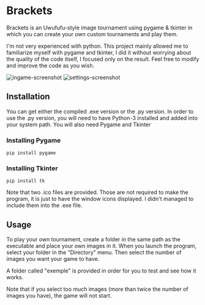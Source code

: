 # Brackets
Brackets is an Uwufufu-style image tournament using pygame & tkinter in which you can create your own custom tournaments and play them.

I'm not very experienced with python. This project mainly allowed me to familiarize myself with pygame and tkinter, I did it without worrying about the quality of the code itself, I focused only on the result. Feel free to modify and improve the code as you wish.

![ingame-screenshot](https://cdn.discordapp.com/attachments/900064204340465745/1142552521282441341/image-2.png)
![settings-screenshot](https://cdn.discordapp.com/attachments/900064204340465745/1142552520879779940/image-1.png)

## Installation
You can get either the compiled .exe version or the .py version.
In order to use the .py version, you will need to have Python-3 installed and added into your system path. You will also need Pygame and Tkinter

### Installing Pygame
```
pip install pygame
```
### Installing Tkinter
```
pip install tk
```
Note that two .ico files are provided. Those are not required to make the program, it is just to have the window icons displayed. I didn't managed to include them into the .exe file.

## Usage
To play your own tournament, create a folder in the same path as the executable and place your own images in it. When you launch the program, select your folder in the "Directory" menu. Then select the number of images you want your game to have.

A folder called "exemple" is provided in order for you to test and see how it works.

Note that if you select too much images (more than twice the number of images you have), the game will not start.

